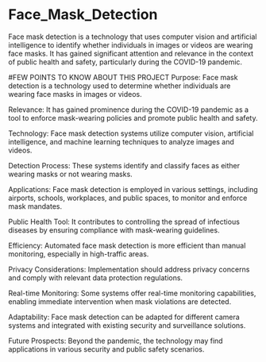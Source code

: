 # Face_Mask_Detection
Face mask detection is a technology that uses computer vision and artificial intelligence to identify whether individuals in images or videos are wearing face masks. It has gained significant attention and relevance in the context of public health and safety, particularly during the COVID-19 pandemic.


#FEW POINTS TO KNOW ABOUT THIS PROJECT
Purpose: Face mask detection is a technology used to determine whether individuals are wearing face masks in images or videos.

Relevance: It has gained prominence during the COVID-19 pandemic as a tool to enforce mask-wearing policies and promote public health and safety.

Technology: Face mask detection systems utilize computer vision, artificial intelligence, and machine learning techniques to analyze images and videos.

Detection Process: These systems identify and classify faces as either wearing masks or not wearing masks.

Applications: Face mask detection is employed in various settings, including airports, schools, workplaces, and public spaces, to monitor and enforce mask mandates.

Public Health Tool: It contributes to controlling the spread of infectious diseases by ensuring compliance with mask-wearing guidelines.

Efficiency: Automated face mask detection is more efficient than manual monitoring, especially in high-traffic areas.

Privacy Considerations: Implementation should address privacy concerns and comply with relevant data protection regulations.

Real-time Monitoring: Some systems offer real-time monitoring capabilities, enabling immediate intervention when mask violations are detected.

Adaptability: Face mask detection can be adapted for different camera systems and integrated with existing security and surveillance solutions.

Future Prospects: Beyond the pandemic, the technology may find applications in various security and public safety scenarios.

